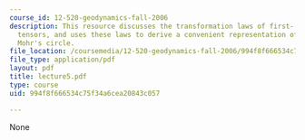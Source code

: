 ```yaml
---
course_id: 12-520-geodynamics-fall-2006
description: This resource discusses the transformation laws of first- and second-order
  tensors, and uses these laws to derive a convenient representation of stress called
  Mohr's circle.
file_location: /coursemedia/12-520-geodynamics-fall-2006/994f8f666534c75f34a6cea20843c057_lecture5.pdf
file_type: application/pdf
layout: pdf
title: lecture5.pdf
type: course
uid: 994f8f666534c75f34a6cea20843c057

---
```

None